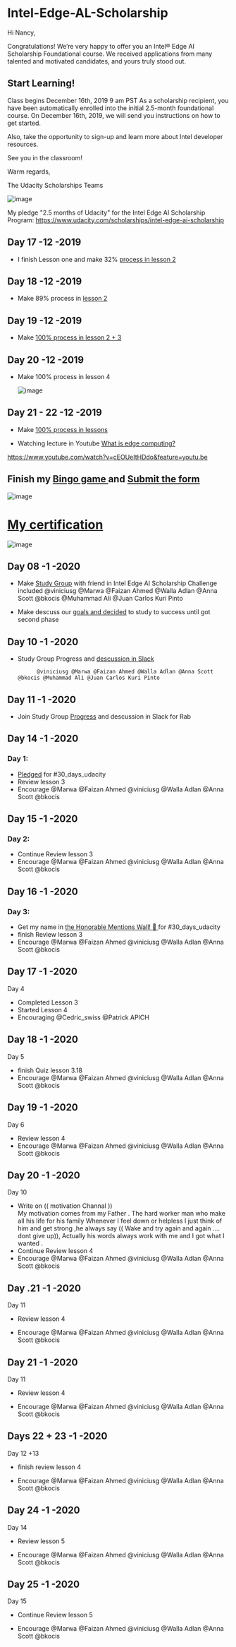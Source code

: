 
# Intel-Edge-AL-Scholarship
                                                      

Hi Nancy,

Congratulations! We’re very happy to offer you an Intel® Edge AI Scholarship Foundational course. We received applications from many talented and motivated candidates, and yours truly stood out.


## Start Learning!

Class begins D‍ec‍em‍be‍r 1‍6t‍h, 2‍01‍9 9 a‍m PS‍T
As a scholarship recipient, you have been automatically enrolled into the initial 2.5-month foundational course. On D‍ec‍em‍be‍r 1‍6t‍h, 2019, we will send you instructions on how to get started.

Also, take the opportunity to sign-up and learn more about Intel developer resources.


See you in the classroom!

Warm regards,

The Udacity Scholarships Teams

![image](https://user-images.githubusercontent.com/36210723/70866939-43aa6b00-1f78-11ea-958a-1d8746013c05.png)



My pledge "2.5 months of Udacity" for the Intel Edge AI Scholarship Program:
https://www.udacity.com/scholarships/intel-edge-ai-scholarship



## Day 17 -12 -2019 
 
 - I finish Lesson one and make 32% [process in lesson 2](https://user-images.githubusercontent.com/36210723/71018676-97948b80-2101-11ea-849c-9b86eff07a5e.png)
   
   
## Day 18 -12 -2019 
 
 - Make  89% process in [lesson 2](https://user-images.githubusercontent.com/36210723/71069138-cbfb5c80-2180-11ea-981d-ee0a86d446d0.png)



## Day 19 -12 -2019 


- Make [ 100% process in lesson 2  + 3](https://user-images.githubusercontent.com/36210723/71161294-c4f04f00-2251-11ea-9d06-a3b4f5d70094.png)


## Day 20 -12 -2019 


- Make  100% process in lesson 4

  ![image](https://user-images.githubusercontent.com/36210723/71241681-e1a18b00-2314-11ea-909a-941a707b42bd.png)



## Day 21 - 22  -12 -2019 

- Make  [100% process in lessons](https://user-images.githubusercontent.com/36210723/71474519-8116c000-27e4-11ea-884a-13869ee12d1c.png)


- Watching  lecture in Youtube [ What is edge computing?](https://www.youtube.com/watch?v=cEOUeItHDdo&feature=youtu.be)

https://www.youtube.com/watch?v=cEOUeItHDdo&feature=youtu.be


## Finish my [Bingo game ](https://user-images.githubusercontent.com/36210723/72023496-a6dba480-327b-11ea-8e28-71fa9a60feb3.png) and [Submit the form](https://user-images.githubusercontent.com/36210723/72023549-c2df4600-327b-11ea-8a71-e15db11d5e72.png)

![image](https://user-images.githubusercontent.com/36210723/71977283-107a9500-3221-11ea-9404-54a3360f7cf9.png)




# [My certification ](https://video.udacity-data.com/topher/2020/January/5e139359_certificate-participant-bleed-1200x900/certificate-participant-bleed-1200x900.jpg)
  
  ![image](https://video.udacity-data.com/topher/2020/January/5e139359_certificate-participant-bleed-1200x900/certificate-participant-bleed-1200x900.jpg)

## Day 08 -1 -2020


- Make  [Study Group](https://user-images.githubusercontent.com/36210723/72155073-e9f06180-33ba-11ea-9256-4df3ea7fec3d.png) with friend in Intel Edge AI Scholarship Challenge included 
            @viniciusg @Marwa @Faizan Ahmed @Walla Adlan @Anna Scott @bkocis @Muhammad Ali @Juan Carlos Kuri Pinto



 - Make descuss our [goals and decided](https://user-images.githubusercontent.com/36210723/72155030-d04f1a00-33ba-11ea-8ee9-3adcbf8ede24.png) to study to success until got second phase 



## Day 10 -1 -2020



- Study Group Progress and [descussion in Slack ](https://user-images.githubusercontent.com/36210723/72195578-ada11d80-341b-11ea-8aa9-dcacab01c07f.png)

            @viniciusg @Marwa @Faizan Ahmed @Walla Adlan @Anna Scott @bkocis @Muhammad Ali @Juan Carlos Kuri Pinto


## Day 11 -1 -2020

- Join Study Group [Progress](https://user-images.githubusercontent.com/36210723/72212436-b90c4b80-34e4-11ea-942e-cbd74e67cde1.png) and descussion in Slack for Rab 



## Day 14 -1 -2020

### Day 1:

- [Pledged](https://github.com/nancyalaswad90/Intel-Edge-AL-Scholarship/blob/master/images/IMG_20200114_212705.jpg) for #30_days_udacity 
- Review lesson 3
- Encourage @Marwa @Faizan Ahmed @viniciusg @Walla Adlan @Anna Scott @bkocis 




## Day 15 -1 -2020

### Day 2:

- Continue Review lesson 3
- Encourage @Marwa @Faizan Ahmed @viniciusg @Walla Adlan @Anna Scott @bkocis 


## Day 16 -1 -2020

### Day 3:

-  Get my name in [the Honorable Mentions Wall! :star2:  ](https://sites.google.com/udacity.com/intel-edge-ai-scholarship/community/30-days-of-udacity/honorable-mentions-wall) for #30_days_udacity 
- finish Review lesson 3
- Encourage @Marwa @Faizan Ahmed @viniciusg @Walla Adlan @Anna Scott @bkocis 


## Day 17 -1 -2020

Day 4

 - Completed Lesson 3
 - Started Lesson 4
 - Encouraging @Cedric_swiss @Patrick APICH 


## Day 18 -1 -2020

Day 5 

- finish Quiz lesson 3.18
- Encourage @Marwa @Faizan Ahmed @viniciusg @Walla Adlan @Anna Scott @bkocis 


## Day 19 -1 -2020

Day 6


- Review  lesson 4
- Encourage @Marwa @Faizan Ahmed @viniciusg @Walla Adlan @Anna Scott @bkocis 


## Day 20 -1 -2020

Day 10

 - Write on (( motivation Channal ))  
   My motivation comes from my Father . The hard worker man who make all his life  for his family Whenever I feel down or helpless I just think of him and get strong ,he always say (( Wake and try again and again .... dont give up)), Actually his words always work with me and I got what I wanted . 
- Continue Review  lesson 4
- Encourage @Marwa @Faizan Ahmed @viniciusg @Walla Adlan @Anna Scott @bkocis

## Day .21 -1 -2020

Day 11

- Review  lesson 4

- Encourage @Marwa @Faizan Ahmed @viniciusg @Walla Adlan @Anna Scott @bkocis 


## Day 21 -1 -2020

Day 11

- Review  lesson 4

- Encourage @Marwa @Faizan Ahmed @viniciusg @Walla Adlan @Anna Scott @bkocis 

## Days 22 + 23 -1 -2020

Day 12  +13 

- finish review lesson 4

- Encourage @Marwa @Faizan Ahmed @viniciusg @Walla Adlan @Anna Scott @bkocis 


## Day 24 -1 -2020

Day 14 

- Review lesson 5

- Encourage @Marwa @Faizan Ahmed @viniciusg @Walla Adlan @Anna Scott @bkocis 


## Day 25 -1 -2020

Day 15

- Continue Review lesson 5

- Encourage @Marwa @Faizan Ahmed @viniciusg @Walla Adlan @Anna Scott @bkocis 


